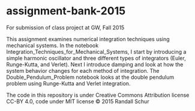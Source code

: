 # assignment-bank-2015
For submission of class project at GW, Fall 2015

This assignment examines numerical integration techniques using mechanical systems. In the notebook Integration_Techniques_for_Mechanical_Systems, I start by introducing a simple harmonic oscillator and three different types of integrators (Euler, Runge-Kutta, and Verlet). Next I introduce damping and look at how the system behavior changes for each method of integration. The Double_Pendulum_Problem notebook looks at the double pendulum problem using Runge-Kutta and Verlet integration.

The code in this repository is under Creative Commons Attribution license CC-BY 4.0, code under MIT license © 2015 Randall Schur

